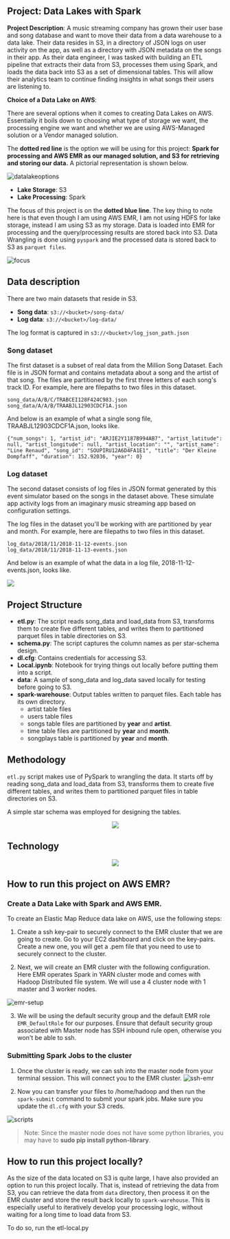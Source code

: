 ## Project: Data Lakes with Spark 

**Project Description**: A music streaming company has grown their user base and song database and want to move their data from a data warehouse to a data lake. Their data resides in S3, in a directory of JSON logs on user activity on the app, as well as a directory with JSON metadata on the songs in their app. As their data engineer, I was tasked with building an ETL pipeline that extracts their data from S3, processes them using Spark, and loads the data back into S3 as a set of dimensional tables. This will allow their analytics team to continue finding insights in what songs their users are listening to.

**Choice of a Data Lake on AWS**:

There are several options when it comes to creating Data Lakes on AWS. Essentially it boils down to choosing what type of storage we want, the processing engine we want and whether we are using AWS-Managed solution or a Vendor managed solution.

The **dotted red line** is the option we will be using for this project: **Spark for processing and AWS EMR as our managed solution, and S3 for retrieving and storing our data.** A pictorial representation is shown below. 

![datalakeoptions](images/datalakeoptions.png)

* **Lake Storage**: S3
* **Lake Processing**: Spark 

The focus of this project is on the **dotted blue line**. The key thing to note here is that even though I am using AWS EMR, I am not using HDFS for lake storage, instead I am using S3 as my storage. Data is loaded into EMR for processing and the query/processing results are stored back into S3. Data Wrangling is done using `pyspark` and the processed data is stored back to S3 as `parquet files`.

![focus](images/focus.png)


## Data description
There are two main datasets that reside in S3.
* **Song data**: `s3://<bucket>/song-data/`
* **Log data**: `s3://<bucket>/log-data/`

The log format is captured in `s3://<bucket>/log_json_path.json`

### Song dataset
The first dataset is a subset of real data from the Million Song Dataset. Each file is in JSON format and contains metadata about a song and the artist of that song. The files are partitioned by the first three letters of each song's track ID. For example, here are filepaths to two files in this dataset.

```
song_data/A/B/C/TRABCEI128F424C983.json
song_data/A/A/B/TRAABJL12903CDCF1A.json
```
And below is an example of what a single song file, TRAABJL12903CDCF1A.json, looks like.

```
{"num_songs": 1, "artist_id": "ARJIE2Y1187B994AB7", "artist_latitude": null, "artist_longitude": null, "artist_location": "", "artist_name": "Line Renaud", "song_id": "SOUPIRU12A6D4FA1E1", "title": "Der Kleine Dompfaff", "duration": 152.92036, "year": 0}
```

### Log dataset
The second dataset consists of log files in JSON format generated by this event simulator based on the songs in the dataset above. These simulate app activity logs from an imaginary music streaming app based on configuration settings.

The log files in the dataset you'll be working with are partitioned by year and month. For example, here are filepaths to two files in this dataset.

```
log_data/2018/11/2018-11-12-events.json
log_data/2018/11/2018-11-13-events.json
```

And below is an example of what the data in a log file, 2018-11-12-events.json, looks like.

![](images/logdataset.png)

## Project Structure
* **etl.py**: The script reads song_data and load_data from S3, transforms them to create five different tables, and writes them to partitioned parquet files in table directories on S3.
* **schema.py**: The script captures the column names as per star-schema design.
* **dl.cfg**: Contains credentials for accessing S3.
* **Local.ipynb**: Notebook for trying things out locally before putting them into a script.
* **data**: A sample of song_data and log_data saved locally for testing before going to S3.
* **spark-warehouse**: Output tables written to parquet files. Each table has its own directory. 
    * artist table files
    * users table files
    * songs table files are partitioned by **year** and **artist**. 
    * time table files are partitioned by **year** and **month**. 
    * songplays table is partitioned by **year** and **month**.

## Methodology
`etl.py` script makes use of PySpark to wrangling the data. It starts off by reading song_data and load_data from S3, transforms them to create five different tables, and writes them to partitioned parquet files in table directories on S3. 

A simple star schema was employed for designing the tables.
<p align="middle">
  <img src="images/tabledesign.png" />
    
## Technology
<p align="middle">
  <img src="images/technology.png" />

## How to run this project on AWS EMR?
### Create a Data Lake with Spark and AWS EMR.
To create an Elastic Map Reduce data lake on AWS, use the following steps:

1. Create a ssh key-pair to securely connect to the EMR cluster that we are going to create. Go to your EC2 dashboard and click on the key-pairs. Create a new one, you will get a .pem file that you need to use to securely connect to the cluster.

2. Next, we will create an EMR cluster with the following configuration. Here EMR operates Spark in YARN cluster mode and comes with Hadoop Distributed file system. We will use a 4 cluster node with 1 master and 3 worker nodes.

![emr-setup](images/emr-setup.png)

3. We will be using the default security group and the default EMR role `EMR_DefaultRole` for our purposes. Ensure that default security group associated with Master node has SSH inbound rule open, otherwise you won't be able to ssh. 

### Submitting Spark Jobs to the cluster
1. Once the cluster is ready, we can ssh into the master node from your terminal session. This will connect you to the EMR cluster.
![ssh-emr](images/ssh-emr.png)

2. Now you can transfer your files to /home/hadoop and then run the `spark-submit` command to submit your spark jobs. Make sure you update the `dl.cfg` with your S3 creds.

![scripts](images/scripts.png)

> Note: Since the master node does not have some python libraries, you may have to **sudo pip install python-library**.

## How to run this project locally?
As the size of the data located on S3 is quite large, I have also provided an option to run this project locally. That is, instead of retrieving the data from S3, you can retrieve the data from `data` directory, then process it on the EMR cluster and store the result back locally to `spark-warehouse`. This is especially useful to iteratively develop your processing logic, without waiting for a long time to load data from S3.

To do so, run the etl-local.py

